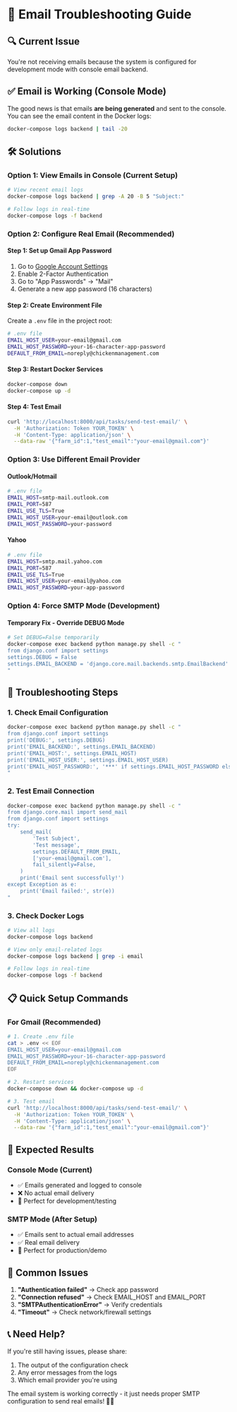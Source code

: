 # 📧 Email Troubleshooting Guide

## 🔍 **Current Issue**
You're not receiving emails because the system is configured for development mode with console email backend.

## ✅ **Email is Working (Console Mode)**
The good news is that emails **are being generated** and sent to the console. You can see the email content in the Docker logs:

```bash
docker-compose logs backend | tail -20
```

## 🛠️ **Solutions**

### **Option 1: View Emails in Console (Current Setup)**
```bash
# View recent email logs
docker-compose logs backend | grep -A 20 -B 5 "Subject:"

# Follow logs in real-time
docker-compose logs -f backend
```

### **Option 2: Configure Real Email (Recommended)**

#### **Step 1: Set up Gmail App Password**
1. Go to [Google Account Settings](https://myaccount.google.com/)
2. Enable 2-Factor Authentication
3. Go to "App Passwords" → "Mail"
4. Generate a new app password (16 characters)

#### **Step 2: Create Environment File**
Create a `.env` file in the project root:

```bash
# .env file
EMAIL_HOST_USER=your-email@gmail.com
EMAIL_HOST_PASSWORD=your-16-character-app-password
DEFAULT_FROM_EMAIL=noreply@chickenmanagement.com
```

#### **Step 3: Restart Docker Services**
```bash
docker-compose down
docker-compose up -d
```

#### **Step 4: Test Email**
```bash
curl 'http://localhost:8000/api/tasks/send-test-email/' \
  -H 'Authorization: Token YOUR_TOKEN' \
  -H 'Content-Type: application/json' \
  --data-raw '{"farm_id":1,"test_email":"your-email@gmail.com"}'
```

### **Option 3: Use Different Email Provider**

#### **Outlook/Hotmail**
```bash
# .env file
EMAIL_HOST=smtp-mail.outlook.com
EMAIL_PORT=587
EMAIL_USE_TLS=True
EMAIL_HOST_USER=your-email@outlook.com
EMAIL_HOST_PASSWORD=your-password
```

#### **Yahoo**
```bash
# .env file
EMAIL_HOST=smtp.mail.yahoo.com
EMAIL_PORT=587
EMAIL_USE_TLS=True
EMAIL_HOST_USER=your-email@yahoo.com
EMAIL_HOST_PASSWORD=your-app-password
```

### **Option 4: Force SMTP Mode (Development)**

#### **Temporary Fix - Override DEBUG Mode**
```bash
# Set DEBUG=False temporarily
docker-compose exec backend python manage.py shell -c "
from django.conf import settings
settings.DEBUG = False
settings.EMAIL_BACKEND = 'django.core.mail.backends.smtp.EmailBackend'
"
```

## 🔧 **Troubleshooting Steps**

### **1. Check Email Configuration**
```bash
docker-compose exec backend python manage.py shell -c "
from django.conf import settings
print('DEBUG:', settings.DEBUG)
print('EMAIL_BACKEND:', settings.EMAIL_BACKEND)
print('EMAIL_HOST:', settings.EMAIL_HOST)
print('EMAIL_HOST_USER:', settings.EMAIL_HOST_USER)
print('EMAIL_HOST_PASSWORD:', '***' if settings.EMAIL_HOST_PASSWORD else 'Not set')
"
```

### **2. Test Email Connection**
```bash
docker-compose exec backend python manage.py shell -c "
from django.core.mail import send_mail
from django.conf import settings
try:
    send_mail(
        'Test Subject',
        'Test message',
        settings.DEFAULT_FROM_EMAIL,
        ['your-email@gmail.com'],
        fail_silently=False,
    )
    print('Email sent successfully!')
except Exception as e:
    print('Email failed:', str(e))
"
```

### **3. Check Docker Logs**
```bash
# View all logs
docker-compose logs backend

# View only email-related logs
docker-compose logs backend | grep -i email

# Follow logs in real-time
docker-compose logs -f backend
```

## 📋 **Quick Setup Commands**

### **For Gmail (Recommended)**
```bash
# 1. Create .env file
cat > .env << EOF
EMAIL_HOST_USER=your-email@gmail.com
EMAIL_HOST_PASSWORD=your-16-character-app-password
DEFAULT_FROM_EMAIL=noreply@chickenmanagement.com
EOF

# 2. Restart services
docker-compose down && docker-compose up -d

# 3. Test email
curl 'http://localhost:8000/api/tasks/send-test-email/' \
  -H 'Authorization: Token YOUR_TOKEN' \
  -H 'Content-Type: application/json' \
  --data-raw '{"farm_id":1,"test_email":"your-email@gmail.com"}'
```

## 🎯 **Expected Results**

### **Console Mode (Current)**
- ✅ Emails generated and logged to console
- ❌ No actual email delivery
- 📝 Perfect for development/testing

### **SMTP Mode (After Setup)**
- ✅ Emails sent to actual email addresses
- ✅ Real email delivery
- 📧 Perfect for production/demo

## 🚨 **Common Issues**

1. **"Authentication failed"** → Check app password
2. **"Connection refused"** → Check EMAIL_HOST and EMAIL_PORT
3. **"SMTPAuthenticationError"** → Verify credentials
4. **"Timeout"** → Check network/firewall settings

## 📞 **Need Help?**

If you're still having issues, please share:
1. The output of the configuration check
2. Any error messages from the logs
3. Which email provider you're using

The email system is working correctly - it just needs proper SMTP configuration to send real emails! 📧✨

